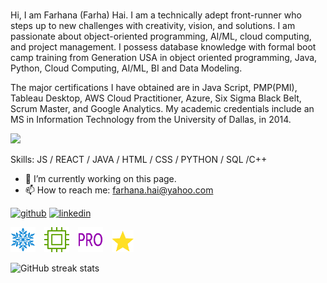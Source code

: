 ### 
Hi, I am Farhana (Farha) Hai. I am a technically adept front-runner who steps up to new challenges with creativity, vision, and solutions. I am passionate about object-oriented programming, AI/ML, cloud computing, and project management. I possess database knowledge with formal boot camp training from Generation USA in object oriented programming, Java, Python, Cloud Computing, AI/ML, BI and Data Modeling.

The major certifications I have obtained are in Java Script, PMP(PMI), Tableau Desktop, AWS Cloud Practitioner, Azure, Six Sigma Black Belt, Scrum Master, and Google Analytics.
My academic credentials include an MS in Information Technology from the University of Dallas, in 2014.



![](https://media.licdn.com/dms/image/v2/C4E16AQEjbRQ53SPEXA/profile-displaybackgroundimage-shrink_350_1400/profile-displaybackgroundimage-shrink_350_1400/0/1647979000187?e=1729728000&v=beta&t=tHJDEmy-KCPdUElyAUWKPkdfbz84Z96Hd2GTpyIiMnI)


Skills: JS / REACT / JAVA / HTML / CSS / PYTHON / SQL /C++

- 🔭 I’m currently working on this page. 
- 📫 How to reach me: farhana.hai@yahoo.com 


[<img src='https://cdn.jsdelivr.net/npm/simple-icons@3.0.1/icons/github.svg' alt='github' height='40'>](https://github.com/farha2727)  [<img src='https://cdn.jsdelivr.net/npm/simple-icons@3.0.1/icons/linkedin.svg' alt='linkedin' height='40'>](https://www.linkedin.com/in/https://www.linkedin.com/in/farha-hai//)  

<a href='https://archiveprogram.github.com/'><img src='https://raw.githubusercontent.com/acervenky/animated-github-badges/master/assets/acbadge.gif' width='40' height='40'></a> <a href='https://docs.github.com/en/developers'><img src='https://raw.githubusercontent.com/acervenky/animated-github-badges/master/assets/devbadge.gif' width='40' height='40'></a> <a href='https://github.com/pricing'><img src='https://raw.githubusercontent.com/acervenky/animated-github-badges/master/assets/pro.gif' width='40' height='40'></a> <a href='https://stars.github.com/'><img src='https://raw.githubusercontent.com/acervenky/animated-github-badges/master/assets/starbadge.gif' width='35' height='35'></a> 

![GitHub streak stats](https://streak-stats.demolab.com/?user=farha2727)  




<!--
**farha2727/farha2727** is a ✨ _special_ ✨ repository because its `README.md` (this file) appears on your GitHub profile.

Here are some ideas to get you started:

- 🔭 I’m currently working on ...
- 🌱 I’m currently learning ...
- 👯 I’m looking to collaborate on ...
- 🤔 I’m looking for help with ...
- 💬 Ask me about ...
- 📫 How to reach me: ...
- 😄 Pronouns: ...
- ⚡ Fun fact: ...
-->
